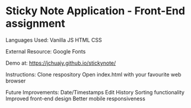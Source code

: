 # Sticky Note Application - Front-End assignment

Languages Used:
Vanilla JS
HTML
CSS

External Resource:
Google Fonts

Demo at:
https://jchuajy.github.io/stickynote/

Instructions:
Clone respository
Open index.html with your favourite web browser

Future Improvements:
Date/Timestamps
Edit History
Sorting functionality
Improved front-end design
Better mobile responsiveness
